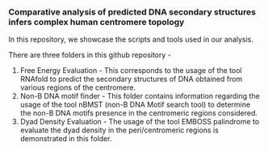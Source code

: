 ### Comparative analysis of predicted DNA secondary structures infers complex human centromere topology

In this repository, we showcase the scripts and tools used in our analysis.

There are three folders in this github repository - 
1. Free Energy Evaluation - This corresponds to the usage of the tool RNAfold to predict the secondary structures of DNA obtained from various regions of the centromere.
2. Non-B DNA motif finder - This folder contains information regarding the usage of the tool nBMST (non-B DNA Motif search tool) to determine the non-B DNA motifs presence in the centromeric regions considered.
3. Dyad Density Evaluation - The usage of the tool EMBOSS palindrome to evaluate the dyad density in the peri/centromeric regions is demonstrated in this folder.
